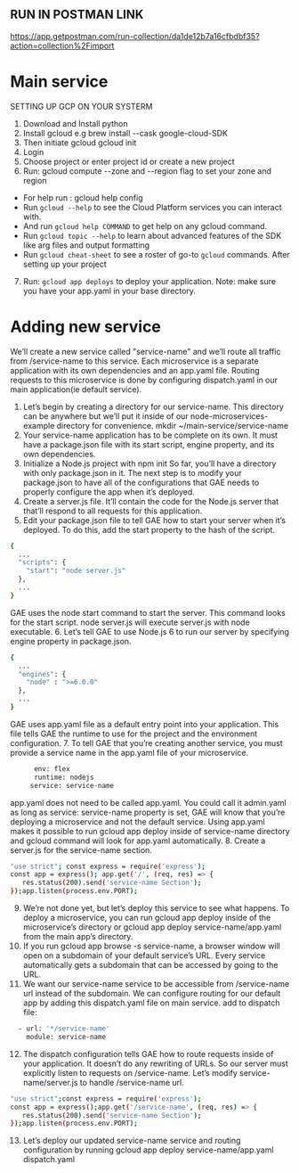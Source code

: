 ## RUN IN POSTMAN LINK

https://app.getpostman.com/run-collection/da1de12b7a16cfbdbf35?action=collection%2Fimport

# Main service
SETTING UP GCP ON YOUR SYSTERM
1. Download and Install python
2. Install gcloud e.g brew install --cask google-cloud-SDK
3. Then initiate gcloud gcloud init
4. Login 
5. Choose project or enter project id or create a new project
6. Run: gcloud compute --zone and --region flag to set your zone and region
* For help run : gcloud help config
* Run `gcloud --help` to see the Cloud Platform services you can interact with. 
* And run `gcloud help COMMAND` to get help on any gcloud command.
* Run `gcloud topic --help` to learn about advanced features of the SDK like arg files and output formatting
* Run `gcloud cheat-sheet` to see a roster of go-to `gcloud` commands.
After setting up your project

7. Run: `gcloud app deploys` to deploy your application. 
Note: make sure you have your app.yaml in your base directory. 

# Adding new service
We’ll create a new service called "service-name" and we’ll route all traffic from /service-name to this service. Each microservice is a separate application with its own dependencies and an app.yaml file. Routing requests to this microservice is done by configuring dispatch.yaml in our main application(ie default service).
1. Let’s begin by creating a directory for our service-name. This directory can be anywhere but we’ll put it inside of our node-microservices-example directory for convenience. mkdir ~/main-service/service-name
2. Your service-name application has to be complete on its own. It must have a package.json file with its start script, engine property, and its own dependencies. 
3. Initialize a Node.js project with npm init
So far, you’ll have a directory with only package.json in it. The next step is to modify your package.json to have all of the configurations that GAE needs to properly configure the app when it’s deployed.
4. Create a server.js file. It’ll contain the code for the Node.js server that that’ll respond to all requests for this application.
5. Edit your package.json file to tell GAE how to start your server when it’s deployed. To do this, add the start property to the hash of the script.
```bash
{
  ...
  "scripts": {
    "start": "node server.js"
  },
  ...
}
```
GAE uses the node start command to start the server. This command looks for the start script. node server.js will execute server.js with node executable.
6. Let’s tell GAE to use Node.js 6 to run our server by specifying engine property in package.json.
```bash
{
  ...
  "engines": { 
    "node" : ">=6.0.0" 
  },
  ...
}
```
GAE uses app.yaml file as a default entry point into your application. This file tells GAE the runtime to use for the project and the environment configuration.
7. To tell GAE that you’re creating another service, you must provide a service name in the app.yaml file of your microservice.

```bash
      env: flex
      runtime: nodejs
     service: service-name
```
app.yaml does not need to be called app.yaml. You could call it admin.yaml as long as service: service-name property is set, GAE will know that you’re deploying a microservice and not the default service. Using app.yaml makes it possible to run gcloud app deploy inside of service-name directory and gcloud command will look for app.yaml automatically.
8. Create a server.js for the service-name section.
```bash
"use strict"; const express = require('express'); 
const app = express(); app.get('/', (req, res) => {    
   res.status(200).send('service-name Section');
});app.listen(process.env.PORT);
```
9. We’re not done yet, but let’s deploy this service to see what happens. To deploy a microservice, you can run gcloud app deploy inside of the microservice’s directory or gcloud app deploy service-name/app.yaml from the main app’s directory.
10. If you run gcloud app browse -s service-name, a browser window will open on a subdomain of your default service’s URL. Every service automatically gets a subdomain that can be accessed by going to the URL.
11. We want our service-name service to be accessible from /service-name url instead of the subdomain. We can configure routing for our default app by adding this dispatch.yaml file on main service.
add to dispatch file:
```bash
  - url: '*/service-name'
    module: service-name
```
12. The dispatch configuration tells GAE how to route requests inside of your application. It doesn’t do any rewriting of URLs. So our server must explicitly listen to requests on /service-name. Let’s modify service-name/server.js to handle /service-name url.
```bash
"use strict";const express = require('express');
const app = express();app.get('/service-name', (req, res) => {    
   res.status(200).send('service-name Section');
});app.listen(process.env.PORT);
```
13. Let’s deploy our updated service-name service and routing configuration by running gcloud app deploy service-name/app.yaml dispatch.yaml
